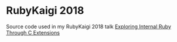 # RubyKaigi 2018

Source code used in my RubyKaigi 2018 talk [Exploring Internal Ruby Through C Extensions](https://rubykaigi.org/2018/presentations/Yuryu.html)
